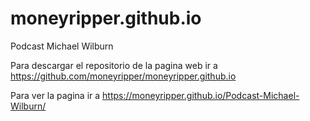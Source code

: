 # moneyripper.github.io
Podcast Michael Wilburn

Para descargar el repositorio de la pagina web ir a https://github.com/moneyripper/moneyripper.github.io

Para ver la pagina ir a https://moneyripper.github.io/Podcast-Michael-Wilburn/
